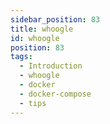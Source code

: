 ```yaml
---
sidebar_position: 83
title: whoogle
id: whoogle
position: 83
tags:
  - Introduction
  - whoogle
  - docker
  - docker-compose
  - tips
---
```

